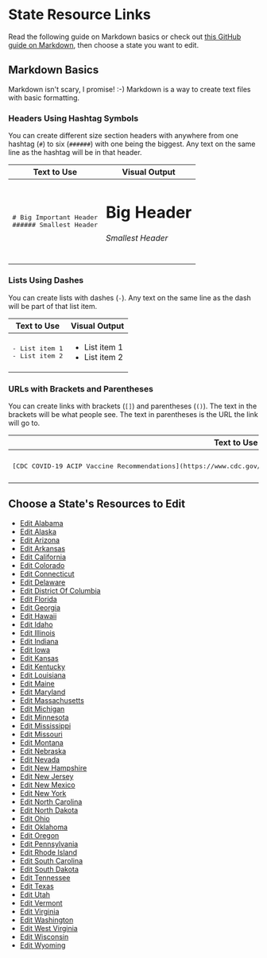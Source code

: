 # State Resource Links

Read the following guide on Markdown basics or check out [this GitHub guide on Markdown](https://guides.github.com/features/mastering-markdown/), then choose a state you want to edit.

## Markdown Basics

Markdown isn't scary, I promise! :-) Markdown is a way to create text files with basic formatting.

### Headers Using Hashtag Symbols

You can create different size section headers with anywhere from one hashtag (`#`) to six (`######`) with one being the biggest. Any text on the same line as the hashtag will be in that header.

<table>
  <thead>
    <tr><th>Text to Use</th><th>Visual Output</th></tr>
  </thead>
  <tbody>
    <tr>
      <td> 
<pre>
# Big Important Header
###### Smallest Header
</pre>
      </td>
      <td>

<h1>Big Header</h1>
<h6>Smallest Header</h6>
      </td>
    </tr>
  </tbody>
</table>

### Lists Using Dashes

You can create lists with dashes (`-`). Any text on the same line as the dash will be part of that list item.

<table>
  <thead>
    <tr><th>Text to Use</th><th>Visual Output</th></tr>
  </thead>
  <tbody>
    <tr>
      <td> 
<pre>
- List item 1
- List item 2
</pre>
      </td>
      <td>

- List item 1
- List item 2
</td>
</tr>
  </tbody>
</table>

### URLs with Brackets and Parentheses

You can create links with brackets (`[]`) and parentheses (`()`). The text in the brackets will be what people see. The text in parentheses is the URL the link will go to.

<table>
  <thead>
    <tr><th>Text to Use</th><th>Visual Output</th></tr>
  </thead>
  <tbody>
    <tr>
      <td> 
<pre>
[CDC COVID-19 ACIP Vaccine Recommendations](https://www.cdc.gov/vaccines/hcp/acip-recs/vacc-specific/covid-19.html)
</pre>
      </td>
      <td> 
<a href='https://www.cdc.gov/vaccines/hcp/acip-recs/vacc-specific/covid-19.html'>CDC COVID-19 ACIP Vaccine Recommendations</a>
      </td>
    </tr>
  </tbody>
</table>

## Choose a State's Resources to Edit

- [Edit Alabama](https://github.com/wheresmyvaccine/wheresmyvaccine.github.io/edit/main/resources/alabama.md)
- [Edit Alaska](https://github.com/wheresmyvaccine/wheresmyvaccine.github.io/edit/main/resources/alaska.md)
- [Edit Arizona](https://github.com/wheresmyvaccine/wheresmyvaccine.github.io/edit/main/resources/arizona.md)
- [Edit Arkansas](https://github.com/wheresmyvaccine/wheresmyvaccine.github.io/edit/main/resources/arkansas.md)
- [Edit California](https://github.com/wheresmyvaccine/wheresmyvaccine.github.io/edit/main/resources/california.md)
- [Edit Colorado](https://github.com/wheresmyvaccine/wheresmyvaccine.github.io/edit/main/resources/colorado.md)
- [Edit Connecticut](https://github.com/wheresmyvaccine/wheresmyvaccine.github.io/edit/main/resources/connecticut.md)
- [Edit Delaware](https://github.com/wheresmyvaccine/wheresmyvaccine.github.io/edit/main/resources/delaware.md)
- [Edit District Of Columbia](https://github.com/wheresmyvaccine/wheresmyvaccine.github.io/edit/main/resources/district_of_columbia.md)
- [Edit Florida](https://github.com/wheresmyvaccine/wheresmyvaccine.github.io/edit/main/resources/florida.md)
- [Edit Georgia](https://github.com/wheresmyvaccine/wheresmyvaccine.github.io/edit/main/resources/georgia.md)
- [Edit Hawaii](https://github.com/wheresmyvaccine/wheresmyvaccine.github.io/edit/main/resources/hawaii.md)
- [Edit Idaho](https://github.com/wheresmyvaccine/wheresmyvaccine.github.io/edit/main/resources/idaho.md)
- [Edit Illinois](https://github.com/wheresmyvaccine/wheresmyvaccine.github.io/edit/main/resources/illinois.md)
- [Edit Indiana](https://github.com/wheresmyvaccine/wheresmyvaccine.github.io/edit/main/resources/indiana.md)
- [Edit Iowa](https://github.com/wheresmyvaccine/wheresmyvaccine.github.io/edit/main/resources/iowa.md)
- [Edit Kansas](https://github.com/wheresmyvaccine/wheresmyvaccine.github.io/edit/main/resources/kansas.md)
- [Edit Kentucky](https://github.com/wheresmyvaccine/wheresmyvaccine.github.io/edit/main/resources/kentucky.md)
- [Edit Louisiana](https://github.com/wheresmyvaccine/wheresmyvaccine.github.io/edit/main/resources/louisiana.md)
- [Edit Maine](https://github.com/wheresmyvaccine/wheresmyvaccine.github.io/edit/main/resources/maine.md)
- [Edit Maryland](https://github.com/wheresmyvaccine/wheresmyvaccine.github.io/edit/main/resources/maryland.md)
- [Edit Massachusetts](https://github.com/wheresmyvaccine/wheresmyvaccine.github.io/edit/main/resources/massachusetts.md)
- [Edit Michigan](https://github.com/wheresmyvaccine/wheresmyvaccine.github.io/edit/main/resources/michigan.md)
- [Edit Minnesota](https://github.com/wheresmyvaccine/wheresmyvaccine.github.io/edit/main/resources/minnesota.md)
- [Edit Mississippi](https://github.com/wheresmyvaccine/wheresmyvaccine.github.io/edit/main/resources/mississippi.md)
- [Edit Missouri](https://github.com/wheresmyvaccine/wheresmyvaccine.github.io/edit/main/resources/missouri.md)
- [Edit Montana](https://github.com/wheresmyvaccine/wheresmyvaccine.github.io/edit/main/resources/montana.md)
- [Edit Nebraska](https://github.com/wheresmyvaccine/wheresmyvaccine.github.io/edit/main/resources/nebraska.md)
- [Edit Nevada](https://github.com/wheresmyvaccine/wheresmyvaccine.github.io/edit/main/resources/nevada.md)
- [Edit New Hampshire](https://github.com/wheresmyvaccine/wheresmyvaccine.github.io/edit/main/resources/new_hampshire.md)
- [Edit New Jersey](https://github.com/wheresmyvaccine/wheresmyvaccine.github.io/edit/main/resources/new_jersey.md)
- [Edit New Mexico](https://github.com/wheresmyvaccine/wheresmyvaccine.github.io/edit/main/resources/new_mexico.md)
- [Edit New York](https://github.com/wheresmyvaccine/wheresmyvaccine.github.io/edit/main/resources/new_york.md)
- [Edit North Carolina](https://github.com/wheresmyvaccine/wheresmyvaccine.github.io/edit/main/resources/north_carolina.md)
- [Edit North Dakota](https://github.com/wheresmyvaccine/wheresmyvaccine.github.io/edit/main/resources/north_dakota.md)
- [Edit Ohio](https://github.com/wheresmyvaccine/wheresmyvaccine.github.io/edit/main/resources/ohio.md)
- [Edit Oklahoma](https://github.com/wheresmyvaccine/wheresmyvaccine.github.io/edit/main/resources/oklahoma.md)
- [Edit Oregon](https://github.com/wheresmyvaccine/wheresmyvaccine.github.io/edit/main/resources/oregon.md)
- [Edit Pennsylvania](https://github.com/wheresmyvaccine/wheresmyvaccine.github.io/edit/main/resources/pennsylvania.md)
- [Edit Rhode Island](https://github.com/wheresmyvaccine/wheresmyvaccine.github.io/edit/main/resources/rhode_island.md)
- [Edit South Carolina](https://github.com/wheresmyvaccine/wheresmyvaccine.github.io/edit/main/resources/south_carolina.md)
- [Edit South Dakota](https://github.com/wheresmyvaccine/wheresmyvaccine.github.io/edit/main/resources/south_dakota.md)
- [Edit Tennessee](https://github.com/wheresmyvaccine/wheresmyvaccine.github.io/edit/main/resources/tennessee.md)
- [Edit Texas](https://github.com/wheresmyvaccine/wheresmyvaccine.github.io/edit/main/resources/texas.md)
- [Edit Utah](https://github.com/wheresmyvaccine/wheresmyvaccine.github.io/edit/main/resources/utah.md)
- [Edit Vermont](https://github.com/wheresmyvaccine/wheresmyvaccine.github.io/edit/main/resources/vermont.md)
- [Edit Virginia](https://github.com/wheresmyvaccine/wheresmyvaccine.github.io/edit/main/resources/virginia.md)
- [Edit Washington](https://github.com/wheresmyvaccine/wheresmyvaccine.github.io/edit/main/resources/washington.md)
- [Edit West Virginia](https://github.com/wheresmyvaccine/wheresmyvaccine.github.io/edit/main/resources/west_virginia.md)
- [Edit Wisconsin](https://github.com/wheresmyvaccine/wheresmyvaccine.github.io/edit/main/resources/wisconsin.md)
- [Edit Wyoming](https://github.com/wheresmyvaccine/wheresmyvaccine.github.io/edit/main/resources/wyoming.md)
